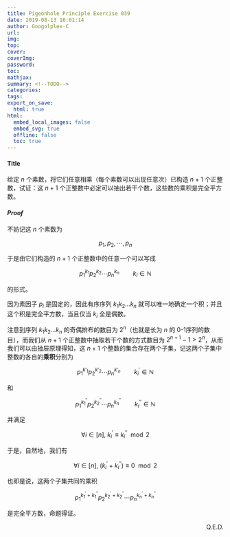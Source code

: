 ```yaml
---
title: Pigeonhole Principle Exercise 039
date: 2019-08-13 16:01:14
author: Googolplex-C
url: 
img: 
top: 
cover: 
coverImg: 
password: 
toc: 
mathjax: 
summary: <!--TODO-->
categories: 
tags:
export_on_save:
  html: true
html:
  embed_local_images: false
  embed_svg: true
  offline: false
  toc: true
---
```


#### Title

给定 $n$ 个素数，将它们任意相乘（每个素数可以出现任意次）已构造 $n+1$ 个正整数，试证：这 $n+1$ 个正整数中必定可以抽出若干个数，这些数的乘积是完全平方数。

#### *Proof*

不妨记这 $n$ 个素数为

$$
p_1,p_2,\cdots, p_n
$$

于是由它们构造的 $n+1$ 个正整数中的任意一个可以写成

$$
p_{1}^{k_1}p_{2}^{k_2}\cdots p_{n}^{k_n} \qquad k_{i}^{} \in \mathbb{N}
$$

的形式。

因为素因子 $p_i$ 是固定的，因此有序序列 $k_1k_2\dots k_n$ 就可以唯一地确定一个积；并且这个积是完全平方数，当且仅当 $k_i$ 全是偶数。

注意到序列 $k_1k_2\dots k_n$ 的奇偶排布的数目为 $2^n$（也就是长为 $n$ 的 0-1序列的数目），而我们从 $n+1$ 个正整数中抽取若干个数的方式数目为 $2^{n+1}-1 > 2^n$，从而我们可以由抽屉原理得知，这 $n+1$ 个整数的集合存在两个子集，记这两个子集中整数的各自的**乘积**分别为

$$
p_{1}^{k'_1}p_{2}^{k'_2}\cdots p_{n}^{k'_n} \qquad k_{i}^{'} \in \mathbb{N}
$$

和

$$
p_{1}^{k_{1}^{''}}p_{2}^{k_{2}^{''}}\cdots p_{n}^{k_{n}^{''}} \qquad k_{i}^{''} \in \mathbb{N}
$$

并满足

$$
\forall i \in [n], \ k_{i}^{'} \equiv k_{i}^{''} \mod 2
$$

于是，自然地，我们有

$$
\forall i \in [n], \ (k_{i}^{'} + k_{i}^{''}) \equiv 0 \mod 2
$$

也即是说，这两个子集共同的乘积

$$
p_{1}^{k_{1}^{'}+k_{1}^{''}}p_{2}^{k_{2}^{'}+k_{2}^{''}}\cdots p_{n}^{k_{n}^{'}+k_{n}^{''}}
$$

是完全平方数，命题得证。

<p align="right">Q.E.D.</p>

